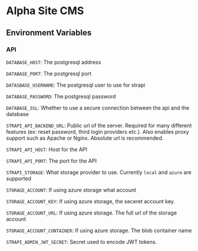 # Alpha Site CMS


## Environment Variables

### API

`DATABASE_HOST`: The postgresql address

`DATABASE_PORT`: The postgresql port

`DATASBASE_USERNAME`: The postgresql user to use for strapi 

`DATABASE_PASSWORD`: The postgresql password

`DATABASE_SSL`: Whether to use a secure connection between the api and the database

`STRAPI_API_BACKEND_URL`: Public url of the server. Required for many different features (ex: reset password, third login providers etc.). Also enables proxy support such as Apache or Nginx. Absolute url is recommended.

`STRAPI_API_HOST`: Host for the API 

`STRAPI_API_PORT`: The port for the API

`STRAPI_STORAGE`: What storage provider to use. Currently `local` and `azure` are supported

`STORAGE_ACCOUNT`: If using azure storage what account

`STORAGE_ACCOUNT_KEY`: If using azure storage, the seceret account key.

`STORAGE_ACCOUNT_URL`: If using azure storage. The full url of the storage account

`STORAGE_ACCOUNT_CONTAINER`: If using azure storage. The blob container name

`STRAPI_ADMIN_JWT_SECRET`: Secret used to encode JWT tokens.

